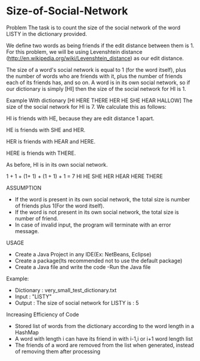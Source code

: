 # Size-of-Social-Network

Problem
The task is to count the size of the social network of the word LISTY in the dictionary provided.

We define two words as being friends if the edit distance between them is 1. For this problem, we will be using Levenshtein distance (http://en.wikipedia.org/wiki/Levenshtein_distance) as our edit distance.

The size of a word's social network is equal to 1 (for the word itself), plus the number of words who are friends with it, plus the number of friends each of its friends has, and so on. A word is in its own social network, so if our dictionary is simply [HI] then the size of the social network for HI is 1.

Example
With dictionary [HI HERE THERE HER HE SHE HEAR HALLOW] The size of the social network for HI is 7. We calculate this as follows:

HI is friends with HE, because they are edit distance 1 apart.

HE is friends with SHE and HER.

HER is friends with HEAR and HERE.

HERE is friends with THERE.

As before, HI is in its own social network.

1 + 1 + (1+ 1) + (1 +  1) +  1    = 7
HI  HE  SHE HER  HEAR HERE   THERE

ASSUMPTION

- If the word is present in its own social network, the total size is number of friends plus 1(For the word itself).
- If the word is not present in its own social network, the total size is number of friend.
- In case of invalid input, the program will terminate with an error message.

USAGE

- Create a Java Project in any IDE(Ex: NetBeans, Eclipse)
- Create a package(Its recommended not to use the default package)
- Create a Java file and write the code
 -Run the Java file

Example:

- Dictionary : very_small_test_dictionary.txt
- Input  : "LISTY"
- Output : The size of social network for LISTY is : 5

Increasing Efficiency of Code

- Stored list of words from the dictionary according to the word length in a HashMap
- A word with length i can have its friend in with i-1,i or i+1 word length list
- The friends of a word are removed from the list when generated, instead of removing them after processing


